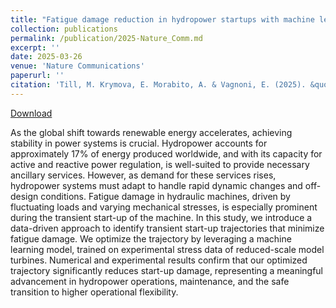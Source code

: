 ```yaml
---
title: "Fatigue damage reduction in hydropower startups with machine learning"
collection: publications
permalink: /publication/2025-Nature_Comm.md
excerpt: ''
date: 2025-03-26
venue: 'Nature Communications'
paperurl: ''
citation: 'Till, M. Krymova, E. Morabito, A. & Vagnoni, E. (2025). &quot;Fatigue damage reduction in hydropower startups with machine learning.&quot; <i>Nature Communications</i> 16.1, 2961'
---
```

[Download](https://morabito-a.github.io/info/files/2025-Nature_Comm.pdf)

As the global shift towards renewable energy accelerates, achieving stability in power systems is crucial. Hydropower accounts for approximately 17% of energy produced worldwide, and with its capacity for active and reactive power regulation, is well-suited to provide necessary ancillary services. However, as demand for these services rises, hydropower systems must adapt to handle rapid dynamic changes and off-design conditions. Fatigue damage in hydraulic machines, driven by fluctuating loads and varying mechanical stresses, is especially prominent during the transient start-up of the machine. In this study, we introduce a data-driven approach to identify transient start-up trajectories that minimize fatigue damage. We optimize the trajectory by leveraging a machine learning model, trained on experimental stress data of reduced-scale model turbines. Numerical and experimental results confirm that our optimized trajectory significantly reduces start-up damage, representing a meaningful advancement in hydropower operations, maintenance, and the safe transition to higher operational flexibility.



